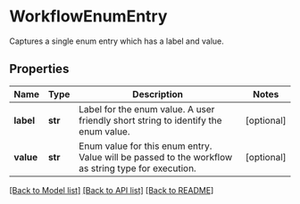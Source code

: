 # WorkflowEnumEntry

Captures a single enum entry which has a label and value. 
## Properties
Name | Type | Description | Notes
------------ | ------------- | ------------- | -------------
**label** | **str** | Label for the enum value. A user friendly short string to identify the enum value.   | [optional] 
**value** | **str** | Enum value for this enum entry. Value will be passed to the workflow as string type for execution.    | [optional] 

[[Back to Model list]](../README.md#documentation-for-models) [[Back to API list]](../README.md#documentation-for-api-endpoints) [[Back to README]](../README.md)



